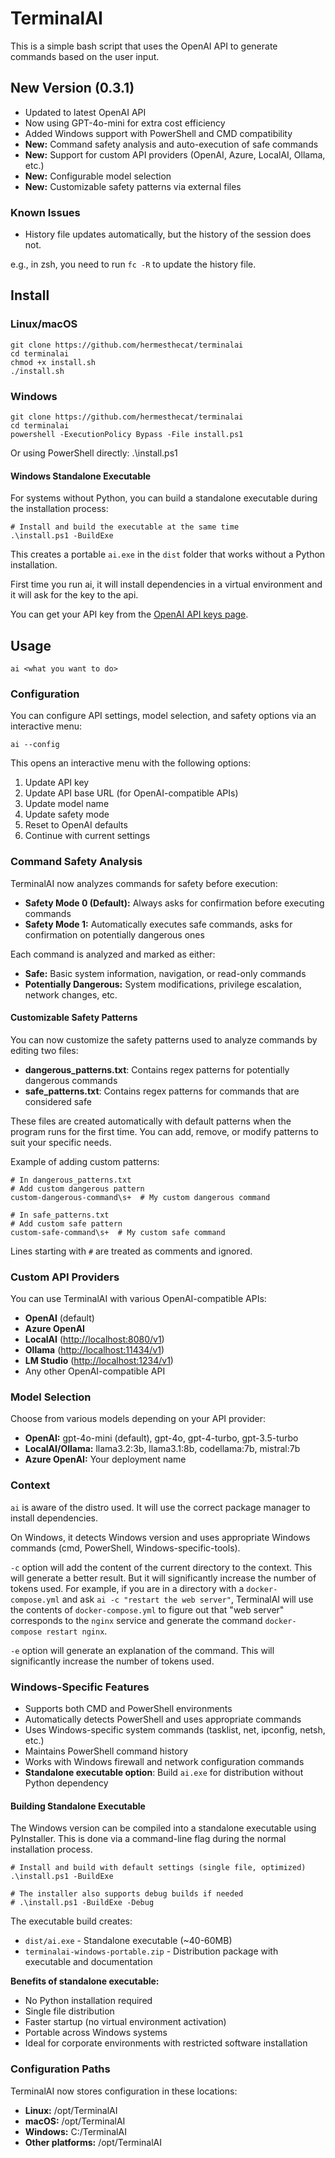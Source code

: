 # TerminalAI

This is a simple bash script that uses the OpenAI API to generate commands based on the user input.

## New Version (0.3.1)

- Updated to latest OpenAI API
- Now using GPT-4o-mini for extra cost efficiency
- Added Windows support with PowerShell and CMD compatibility
- **New:** Command safety analysis and auto-execution of safe commands
- **New:** Support for custom API providers (OpenAI, Azure, LocalAI, Ollama, etc.)
- **New:** Configurable model selection
- **New:** Customizable safety patterns via external files

### Known Issues

- History file updates automatically, but the history of the session does not.

e.g., in zsh, you need to run `fc -R` to update the history file.

## Install

### Linux/macOS

    git clone https://github.com/hermesthecat/terminalai
    cd terminalai
    chmod +x install.sh
    ./install.sh

### Windows

    git clone https://github.com/hermesthecat/terminalai
    cd terminalai
    powershell -ExecutionPolicy Bypass -File install.ps1

Or using PowerShell directly:
    .\install.ps1

#### Windows Standalone Executable

For systems without Python, you can build a standalone executable during the installation process:

    # Install and build the executable at the same time
    .\install.ps1 -BuildExe

This creates a portable `ai.exe` in the `dist` folder that works without a Python installation.

First time you run ai, it will install dependencies in a virtual environment and it will ask for the key to the api.

You can get your API key from the [OpenAI API keys page](https://platform.openai.com/api-keys).

## Usage

`ai <what you want to do>`

### Configuration

You can configure API settings, model selection, and safety options via an interactive menu:

    ai --config

This opens an interactive menu with the following options:

1. Update API key
2. Update API base URL (for OpenAI-compatible APIs)
3. Update model name
4. Update safety mode
5. Reset to OpenAI defaults
6. Continue with current settings

### Command Safety Analysis

TerminalAI now analyzes commands for safety before execution:

- **Safety Mode 0 (Default):** Always asks for confirmation before executing commands
- **Safety Mode 1:** Automatically executes safe commands, asks for confirmation on potentially dangerous ones

Each command is analyzed and marked as either:

- **Safe:** Basic system information, navigation, or read-only commands
- **Potentially Dangerous:** System modifications, privilege escalation, network changes, etc.

#### Customizable Safety Patterns

You can now customize the safety patterns used to analyze commands by editing two files:

- **dangerous_patterns.txt**: Contains regex patterns for potentially dangerous commands
- **safe_patterns.txt**: Contains regex patterns for commands that are considered safe

These files are created automatically with default patterns when the program runs for the first time. You can add, remove, or modify patterns to suit your specific needs.

Example of adding custom patterns:

    # In dangerous_patterns.txt
    # Add custom dangerous pattern
    custom-dangerous-command\s+  # My custom dangerous command

    # In safe_patterns.txt
    # Add custom safe pattern
    custom-safe-command\s+  # My custom safe command

Lines starting with `#` are treated as comments and ignored.

### Custom API Providers

You can use TerminalAI with various OpenAI-compatible APIs:

- **OpenAI** (default)
- **Azure OpenAI**
- **LocalAI** (<http://localhost:8080/v1>)
- **Ollama** (<http://localhost:11434/v1>)
- **LM Studio** (<http://localhost:1234/v1>)
- Any other OpenAI-compatible API

### Model Selection

Choose from various models depending on your API provider:

- **OpenAI:** gpt-4o-mini (default), gpt-4o, gpt-4-turbo, gpt-3.5-turbo
- **LocalAI/Ollama:** llama3.2:3b, llama3.1:8b, codellama:7b, mistral:7b
- **Azure OpenAI:** Your deployment name

### Context

`ai` is aware of the distro used. It will use the correct package manager to install dependencies.

On Windows, it detects Windows version and uses appropriate Windows commands (cmd, PowerShell, Windows-specific-tools).

`-c` option will add the content of the current directory to the context. This will generate a better result. But it will significantly increase the number of tokens used. For example, if you are in a directory with a `docker-compose.yml` and ask `ai -c "restart the web server"`, TerminalAI will use the contents of `docker-compose.yml` to figure out that "web server" corresponds to the `nginx` service and generate the command `docker-compose restart nginx`.

`-e` option will generate an explanation of the command. This will significantly increase the number of tokens used.

### Windows-Specific Features

- Supports both CMD and PowerShell environments
- Automatically detects PowerShell and uses appropriate commands
- Uses Windows-specific system commands (tasklist, net, ipconfig, netsh, etc.)
- Maintains PowerShell command history
- Works with Windows firewall and network configuration commands
- **Standalone executable option**: Build `ai.exe` for distribution without Python dependency

#### Building Standalone Executable

The Windows version can be compiled into a standalone executable using PyInstaller. This is done via a command-line flag during the normal installation process.

    # Install and build with default settings (single file, optimized)
    .\install.ps1 -BuildExe

    # The installer also supports debug builds if needed
    # .\install.ps1 -BuildExe -Debug

The executable build creates:

- `dist/ai.exe` - Standalone executable (~40-60MB)
- `terminalai-windows-portable.zip` - Distribution package with executable and documentation

**Benefits of standalone executable:**

- No Python installation required
- Single file distribution
- Faster startup (no virtual environment activation)
- Portable across Windows systems
- Ideal for corporate environments with restricted software installation

### Configuration Paths

TerminalAI now stores configuration in these locations:

- **Linux:** /opt/TerminalAI
- **macOS:** /opt/TerminalAI
- **Windows:** C:/TerminalAI
- **Other platforms:** /opt/TerminalAI
